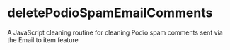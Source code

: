 # deletePodioSpamEmailComments
A JavaScript cleaning routine for cleaning Podio spam comments sent via the Email to item feature

